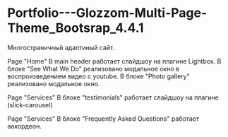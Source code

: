 # Portfolio---Glozzom-Multi-Page-Theme_Bootsrap_4.4.1
Многостраничный адаптиный сайт.

  Page "Home"
В main header работает слайдшоу на плагине Lightbox.
В блоке "See What We Do" реализовано модальное окно в воспроизведением видео с youtube. 
В блоке "Photo gallery" реализовано модальное окно. 
  
  Page "Services"
В блоке "testimonials" работает слайдшоу на плагине (slick-carousel) 

  Page "Services"
В блоке "Frequently Asked Questions" работает аакордеон.
